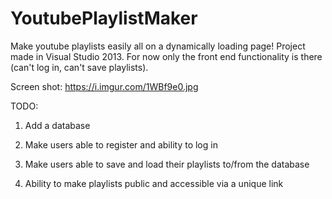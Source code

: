 # YoutubePlaylistMaker
Make youtube playlists easily all on a dynamically loading page!
Project made in Visual Studio 2013.
For now only the front end functionality is there (can't log in, can't save playlists).

Screen shot: https://i.imgur.com/1WBf9e0.jpg


TODO:

1. Add a database

2. Make users able to register and ability to log in

3. Make users able to save and load their playlists to/from the database

4. Ability to make playlists public and accessible via a unique link
